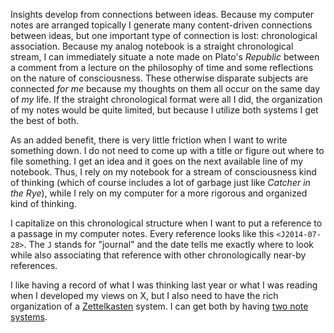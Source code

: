 Insights develop from connections between ideas.  Because my computer notes are arranged topically I generate many content-driven connections between ideas, but one important type of connection is lost: chronological association.  Because my analog notebook is a straight chronological stream, I can immediately situate a note made on Plato's *Republic* between a comment from a lecture on the philosophy of time and some reflections on the nature of consciousness.  These otherwise disparate subjects are connected *for me* because my thoughts on them all occur on the same day of *my* life.  If the straight chronological format were all I did, the organization of my notes would be quite limited, but because I utilize both systems I get the best of both.

As an added benefit, there is very little friction when I want to write something down.  I do not need to come up with a title or figure out where to file something.  I get an idea and it goes on the next available line of my notebook.  Thus, I rely on my notebook for a stream of consciousness kind of thinking (which of course includes a lot of garbage just like *Catcher in the Rye*), while I rely on my computer for a more rigorous and organized kind of thinking.

I capitalize on this chronological structure when I want to put a reference to a passage in my computer notes.  Every reference looks like this `<J2014-07-28>`.  The `J` stands for "journal" and the date tells me exactly where to look while also associating that reference with other chronologically near-by references.

I like having a record of what I was thinking last year or what I was reading when I developed my views on X, but I also need to have the rich organization of a [Zettelkasten] system.  I can get both by having [two note systems].

[two note systems]: http://www.dansheffler.com/blog/2014-07-21-two-goals-of-note-taking
[Zettelkasten]: http://takingnotenow.blogspot.com/2007/12/luhmanns-zettelkasten.html

